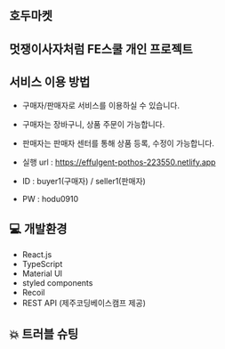 ## 호두마켓

## 멋쟁이사자처럼 FE스쿨 개인 프로젝트

## 서비스 이용 방법

- 구매자/판매자로 서비스를 이용하실 수 있습니다.
- 구매자는 장바구니, 상품 주문이 가능합니다.
- 판매자는 판매자 센터를 통해 상품 등록, 수정이 가능합니다.

- 실행 url : https://effulgent-pothos-223550.netlify.app
- ID : buyer1(구매자) / seller1(판매자)
- PW : hodu0910

## 💻 개발환경

- React.js
- TypeScript
- Material UI
- styled components
- Recoil
- REST API (제주코딩베이스캠프 제공)

## 💥 트러블 슈팅
